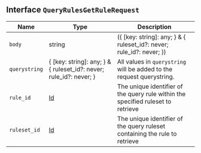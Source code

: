 ## Interface `QueryRulesGetRuleRequest`

| Name | Type | Description |
| - | - | - |
| `body` | string | ({ [key: string]: any; } & { ruleset_id?: never; rule_id?: never; }) | All values in `body` will be added to the request body. |
| `querystring` | { [key: string]: any; } & { ruleset_id?: never; rule_id?: never; } | All values in `querystring` will be added to the request querystring. |
| `rule_id` | [Id](./Id.md) | The unique identifier of the query rule within the specified ruleset to retrieve |
| `ruleset_id` | [Id](./Id.md) | The unique identifier of the query ruleset containing the rule to retrieve |
